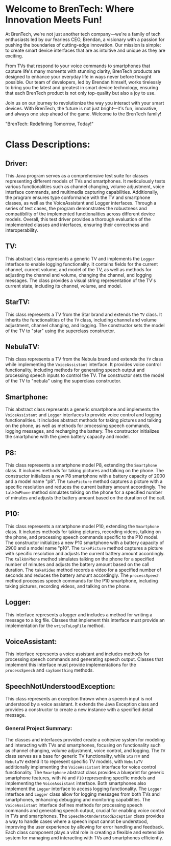 # Welcome to BrenTech: Where Innovation Meets Fun!

At BrenTech, we're not just another tech company—we're a family of tech enthusiasts led by our fearless CEO, Brendan, a visionary with a passion for pushing the boundaries of cutting-edge innovation. Our mission is simple: to create smart device interfaces that are as intuitive and unique as they are exciting.

From TVs that respond to your voice commands to smartphones that capture life's many moments with stunning clarity, BrenTech products are designed to enhance your everyday life in ways never before thought possible. Our team of developers, led by Brendan himself, works tirelessly to bring you the latest and greatest in smart device technology, ensuring that each BrenTech product is not only top-quality but also a joy to use.

Join us on our journey to revolutionize the way you interact with your smart devices. With BrenTech, the future is not just bright—it's fun, innovative, and always one step ahead of the game. Welcome to the BrenTech family!

"BrenTech: Redefining Tomorrow, Today!"

# Class Descriptions:

## Driver:
This Java program serves as a comprehensive test suite for classes representing different models of TVs and smartphones. It meticulously tests various functionalities such as channel changing, volume adjustment, voice interface commands, and multimedia capturing capabilities. Additionally, the program ensures type conformance with the TV and smartphone classes, as well as the VoiceAssistant and Logger interfaces. Through a series of test cases, the program demonstrates the robustness and compatibility of the implemented functionalities across different device models. Overall, this test driver provides a thorough evaluation of the implemented classes and interfaces, ensuring their correctness and interoperability.

## TV:
This abstract class represents a generic TV and implements the `Logger` interface to enable logging functionality. It contains fields for the current channel, current volume, and model of the TV, as well as methods for adjusting the channel and volume, changing the channel, and logging messages. The class provides a visual string representation of the TV's current state, including its channel, volume, and model.

## StarTV:
This class represents a TV from the Star brand and extends the `TV` class. It inherits the functionalities of the `TV` class, including channel and volume adjustment, channel changing, and logging. The constructor sets the model of the TV to "star" using the superclass constructor.

## NebulaTV:
This class represents a TV from the Nebula brand and extends the `TV` class while implementing the `VoiceAssistant` interface. It provides voice control functionality, including methods for generating speech output and processing speech inputs to control the TV. The constructor sets the model of the TV to "nebula" using the superclass constructor.

## Smartphone:
This abstract class represents a generic smartphone and implements the `VoiceAssistant` and `Logger` interfaces to provide voice control and logging functionalities. It includes abstract methods for taking pictures and talking on the phone, as well as methods for processing speech commands, logging messages, and recharging the battery. The constructor initializes the smartphone with the given battery capacity and model.

## P8:
This class represents a smartphone model P8, extending the `Smartphone` class. It includes methods for taking pictures and talking on the phone. The constructor initializes a new P8 smartphone with a battery capacity of 2000 and a model name "p8". The `takePicture` method captures a picture with a specific resolution and reduces the current battery amount accordingly. The `talkOnPhone` method simulates talking on the phone for a specified number of minutes and adjusts the battery amount based on the duration of the call.

## P10:
This class represents a smartphone model P10, extending the `Smartphone` class. It includes methods for taking pictures, recording videos, talking on the phone, and processing speech commands specific to the P10 model. The constructor initializes a new P10 smartphone with a battery capacity of 2900 and a model name "p10". The `takePicture` method captures a picture with specific resolution and adjusts the current battery amount accordingly. The `talkOnPhone` method simulates talking on the phone for a specified number of minutes and adjusts the battery amount based on the call duration. The `takeVideo` method records a video for a specified number of seconds and reduces the battery amount accordingly. The `processSpeech` method processes speech commands for the P10 smartphone, including taking pictures, recording videos, and talking on the phone.

## Logger:
This interface represents a logger and includes a method for writing a message to a log file. Classes that implement this interface must provide an implementation for the `writeToLogFile` method.

## VoiceAssistant:
This interface represents a voice assistant and includes methods for processing speech commands and generating speech output. Classes that implement this interface must provide implementations for the `processSpeech` and `saySomething` methods.

## SpeechNotUnderstoodException:
This class represents an exception thrown when a speech input is not understood by a voice assistant. It extends the Java Exception class and provides a constructor to create a new instance with a specified detail message.

### General Project Summary:
The classes and interfaces provided create a cohesive system for modeling and interacting with TVs and smartphones, focusing on functionality such as channel changing, volume adjustment, voice control, and logging. The `TV` class serves as a base for generic TV functionality, while `StarTV` and `NebulaTV` extend it to represent specific TV models, with `NebulaTV` additionally implementing the `VoiceAssistant` interface for voice control functionality. The `Smartphone` abstract class provides a blueprint for generic smartphone features, with `P8` and `P10` representing specific models and implementing the `VoiceAssistant` interface. Both smartphones also implement the `Logger` interface to access logging functionality. The `Logger` interface and `Logger` class allow for logging messages from both TVs and smartphones, enhancing debugging and monitoring capabilities. The `VoiceAssistant` interface defines methods for processing speech commands and generating speech output, crucial for enabling voice control in TVs and smartphones. The `SpeechNotUnderstoodException` class provides a way to handle cases where a speech input cannot be understood, improving the user experience by allowing for error handling and feedback. Each class component plays a vital role in creating a flexible and extensible system for managing and interacting with TVs and smartphones efficiently.
